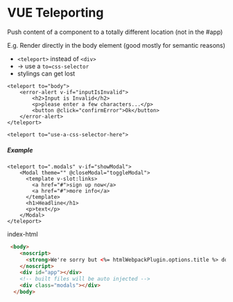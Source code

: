 # VUE Teleporting

Push content of a component to a totally different location (not in the #app)

E.g. Render directly in the body element (good mostly for semantic reasons)

- `<teleport>` instead of `<div>`
- -> use a  `to=css-selector` 
- stylings can get lost

```vue
<teleport to="body">
	<error-alert v-if="inputIsInvalid">
		<h2>Input is Invalid</h2>
		<p>please enter a few characters...</p>
		<button @click="confirmError">Ok</button>
	</error-alert>
</teleport>
```

`<teleport to="use-a-css-selector-here">`

##### Example

```vue
<teleport to=".modals" v-if="showModal">
    <Modal theme="" @closeModal="toggleModal">
      <template v-slot:links>
        <a href="#">sign up now</a>
        <a href="#">more info</a>
      </template>
      <h1>Headline</h1>
      <p>text</p>
    </Modal>
</teleport>
```

index-html

```html
 <body>
    <noscript>
      <strong>We're sorry but <%= htmlWebpackPlugin.options.title %> doesn't work properly without JavaScript enabled. Please enable it to continue.</strong>
    </noscript>
    <div id="app"></div>
    <!-- built files will be auto injected -->
    <div class="modals"></div>
  </body>
```
